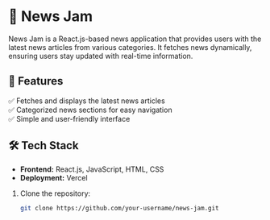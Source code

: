 # 📰 News Jam  

News Jam is a React.js-based news application that provides users with the latest news articles from various categories. It fetches news dynamically, ensuring users stay updated with real-time information.  

## 🚀 Features  
✅ Fetches and displays the latest news articles  
✅ Categorized news sections for easy navigation  
✅ Simple and user-friendly interface  


## 🛠️ Tech Stack  
- **Frontend:** React.js, JavaScript, HTML, CSS  
- **Deployment:** Vercel  


1. Clone the repository:  
   ```sh
   git clone https://github.com/your-username/news-jam.git
